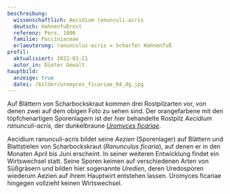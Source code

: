 ```yaml
---
beschreibung:
  wissenschaftlich: Aecidium ranunculi-acris
  deutsch: Hahnenfußrost
  referenz: Pers. 1800
  familie: Pucciniaceae
  erlaeuterung: ranunculus-acris = Scharfer Hahnenfuß
profil:
  aktualisiert: 2022-01-21
  autor_in: Dieter Gewalt
hauptbild:
  anzeige: true
  datei: /bilder/uromyces_ficariae_04_dg.jpg
---
```

Auf Blättern von Scharbockskraut kommen drei Rostpilzarten vor, von denen zwei auf dem obigen Foto zu sehen sind. Der orangefarbene mit den töpfchenartigen  Sporenlagern ist der hier behandelte Rostpilz *Aecidium ranunculi-acris*, der dunkelbraune *[Uromyces ficariae](/pilze/uromyces-ficariae-rostpilz-an-scharbockskraut)*. 

Aecidium ranunculi-acris bildet seine *Aezien* (Sporenlager) auf Blättern und Blattstielen von Scharbockskraut (*Ranunculus ficaria*), auf denen er in den Monaten April bis Juni erscheint. In seiner weiteren Entwicklung findet ein Wirtswechsel statt. Seine Sporen keimen auf verschiedenen Arten von Süßgräsern und bilden hier sogenannte *Uredien*, deren Uredosporen wiederum Aezien auf ihrem Hauptwirt entstehen lassen. Uromyces ficariae hingegen vollzieht keinen Wirtswechsel.